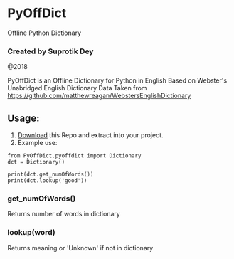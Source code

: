 # PyOffDict
Offline Python Dictionary

### Created by Suprotik Dey
@2018

PyOffDict is an Offline Dictionary for Python in English
Based on Webster's Unabridged English Dictionary
Data Taken from https://github.com/matthewreagan/WebstersEnglishDictionary

## Usage:
1. [Download](https://github.com/sprtkd/PyOffDict/archive/master.zip) this Repo and extract into your project.
2. Example use:
```
from PyOffDict.pyoffdict import Dictionary
dct = Dictionary()

print(dct.get_numOfWords())
print(dct.lookup('good'))
```
### get_numOfWords()
Returns number of words in dictionary

### lookup(word)
Returns meaning or 'Unknown' if not in dictionary


